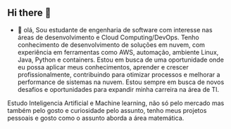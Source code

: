 ## Hi there 👋
- 🔭 olá, 
Sou estudante de engenharia de software com interesse nas áreas de desenvolvimento e Cloud Computing/DevOps. Tenho conhecimento de desenvolvimento de soluções em nuvem, com experiência em ferramentas como AWS, automação, ambiente Linux, Java, Python e containers. Estou em busca de uma oportunidade onde eu possa aplicar meus conhecimentos, aprender e crescer profissionalmente, contribuindo para otimizar processos e melhorar a performance de sistemas na nuvem. Estou sempre em busca de novos desafios e oportunidades para expandir minha carreira na área de TI.

Estudo Inteligencia Artificial e Machine learning, não só pelo mercado mas também pelo gosto e curiosidade pelo assunto, tenho meus projetos pessoais e gosto como o assunto aborda a área matemática.
